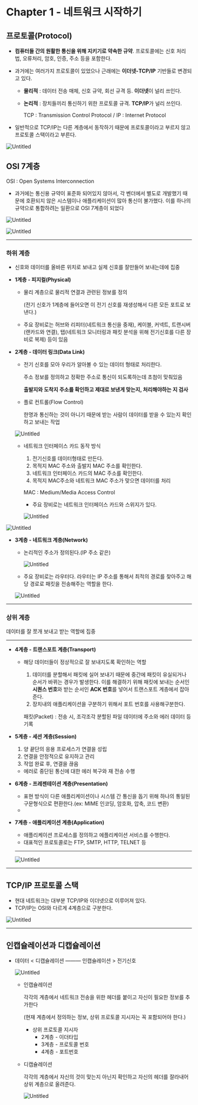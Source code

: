 # Chapter 1  - 네트워크 시작하기

## 프로토콜(Protocol)

- **컴퓨터들 간의 원활한 통신을 위해 지키기로 약속한 규약**. 프로토콜에는 신호 처리법, 오류처리, 암호, 인증, 주소 등을 포함한다.
- 과거에는 여러가지 프로토콜이 있었으나 근래에는 **이더넷-TCP/IP** 기반들로 변경되고 있다.
    - **물리적** : 데이터 전송 매체, 신호 규약, 회선 규격 등. **이더넷**이 널리 쓰인다.
    - **논리적** : 장치들끼리 통신하기 위한 프로토콜 규격. **TCP/IP**가 널리 쓰인다.

        TCP : Transmission Control Protocol / IP : Internet Protocol

- 일반적으로 TCP/IP는 다른 계층에서 동작하기 때문에 프로토콜이라고 부르지 않고 프로토콜 스택이라고 부른다.

![Untitled](.\img\chapter1\Untitled.png)

## OSI 7계층

OSI : Open Systems Interconnection

- 과거에는 통신용 규약이 표준화 되어있지 않아서, 각 벤더에서 별도로 개발했기 때문에 호환되지 않은 시스템이나 애플리케이션이 많아 통신이 불가했다. 이를 하나의 규약으로 통합하려는 일환으로 OSI 7계층이 되었다

![Untitled](./img/chapter1/Untitled1.png)

![Untitled](./img/chapter1/Untitled2.png)

---

### 하위 계층

- 신호와 데이터를 올바른 위치로 보내고 실제 신호를 잘만들어 보내는데에 집중

- **1계층 - 피지컬(Physical)**
    - 물리 계층으로 물리적 연결과 관련된 정보를 정의

        (전기 신호가 1계층에 들어오면 이 전기 신호를 재생성해서 다른 모든 포트로 보낸다.)

    - 주요 장비로는 허브와 리피터(네트워크 통신을 중재), 케이블, 커넥트, 트랜시버(랜카드와 연결), 탭(네트워크 모니터링과 패킷 분석을 위해 전기신호를 다른 장비로 복제) 등이 있음

- **2계층 - 데이터 링크(Data Link)**
    - 전기 신호를 모아 우리가 알아볼 수 있는 데이터 형태로 처리한다.

        주소 정보를 정의하고 정확한 주소로 통신이 되도록하는데 초첨이 맞춰있음

        **출발지와 도착지 주소를 확인하고 제대로 보낸게 맞는지, 처리해야하는 지 검사**

    - 플로 컨트롤(Flow Control)

        한명과 통신하는 것이 아니기 때문에 받는 사람이 데이터를 받을 수 있는지 확인하고 보내는 작업

    ![Untitled](./img/chapter1/Untitled3.png)
    
    - 네트워크 인터페이스 카드 동작 방식
        1. 전기신호를 데이터형태로 만든다.
        2. 목적지 MAC 주소와 출발지 MAC 주소를 확인한다.
        3. 네트워크 인터페이스 카드의 MAC 주소를 확인한다.
        4. 목적지 MAC주소와 네트워크 MAC 주소가 맞으면 데이터를 처리

        MAC : Medium/Media Access Control

        - 주요 장비로는 네트워크 인터페이스 카드와 스위지가 있다.

        ![Untitled](./img/chapter1/Untitled4.png)

![Untitled](./img/chapter1/Untitled5.png)

- **3계층 - 네트워크 계층(Network)**
    - 논리적인 주소가 정의된다.(IP 주소 같은)

        ![Untitled](./img/chapter1/Untitled6.png)

    - 주요 장비로는 라우터다. 라우터는 IP 주소를 통해서 최적의 경로를 찾아주고 해당 경로로 패킷을 전송해주는 역할을 한다.

    ![Untitled](./img/chapter1/Untitled7.png)

---

### 상위 계층

데이터를 잘 쪼개 보내고 받는 역할에 집중

---

- **4계층 - 트랜스포트 계층(Transport)**
    - 해당 데이터들이 정상적으로 잘 보내지도록 확인하는 역할
        1. 데이터를 분할해서 패킷에 실어 보내기 때문에 중간에 패킷이 유실되거나 순서가 바뀌는 경우가 발생한다. 이를 해결하기 위해 패킷에 보내는 순서인 **시퀀스 번호**와 받는 순서인 **ACK 번호**를 넣어서 트랜스포트 계층에서 잡아준다.
        2. 장치내의 애플리케이션을 구분하기 위해서 포트 번호를 사용해구분한다.

        패킷(Packet) : 전송 시, 조각조각 분할된 파일 데이터에 주소와 에러 데이터 등 기록

- **5계층 - 세션 계층(Session)**
    1. 양 끝단의 응용 프로세스가 연결을 성립
    2. 연결을 안정적으로 유지하고 관리
    3. 작업 완료 후, 연결을 끊음 

    + 에러로 중단된 통신에 대한 에러 복구와 재 전송 수행

- **6계층 - 프레젠테이션 계층(Presentation)**
    - 표현 방식이 다른 애플리케이션이나 시스템 간 통신을 돕기 위해 하나의 통일된 구문형식으로 편환한다.(ex: MIME 인코딩, 암호화, 압축, 코드 변환)
    - 
- **7계층 - 애플리케이션 계층(Application)**
    - 애플리케이션 프로세스를 정의하고 에플리케이션 서비스를 수행한다.
    - 대표적인 프로토콜로는 FTP, SMTP, HTTP, TELNET 등

    ---

    ![Untitled](./img/chapter1/Untitled8.png)

---

## TCP/IP 프로토콜 스택

- 현대 네트워크는 대부분 TCP/IP와 이더넷으로 이루어져 있다.
- TCP/IP는 OSI와 다르게 4계층으로 구분한다.

![Untitled](./img/chapter1/Untitled9.png)

---

## 인캡슐레이션과 디캡슐레이션

- 데이터 < 디캡슐레이션 ——— 인캡슐레이션 > 전기신호

    ![Untitled](./img/chapter1/Untitled10.png)

    - 인캡슐레이션

        각각의 계층에서 네트워크 전송을 위한 헤더를 붙이고 자신이 필요한 정보를 추가한다

        (현재 계층에서 정의하는 정보, 상위 프로토콜 지시자는 꼭 포함되어야 한다.)

        - 상위 프로토콜 지시자
            - 2계층 - 이더타입
            - 3계층 - 프로토콜 번호
            - 4계층 - 포트번호
    - 디캡슐레이션

        각각의 계층에서 자신의 것이 맞는지 아닌지 확인하고 자신의 헤더를 잘라내어 상위 계층으로 올려준다.

        ![Untitled](./img/chapter1/Untitled11.png)